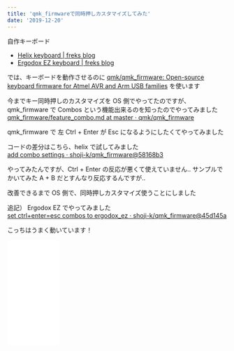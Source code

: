 ```yaml
---
title: 'qmk_firmwareで同時押しカスタマイズしてみた'
date: '2019-12-20'
---
```


自作キーボード

- [Helix keyboard \| freks blog](https://blog.freks.jp/helix/)
- [Ergodox EZ keyboard \| freks blog](https://blog.freks.jp/ergodox_ez/)

では、キーボードを動作させるのに [qmk/qmk_firmware: Open\-source keyboard firmware for Atmel AVR and Arm USB families](https://github.com/qmk/qmk_firmware) を使います

今までキー同時押しのカスタマイズを OS 側でやってたのですが、qmk_firmware で Combos という機能出来るのを知ったのでやってみました  
[qmk_firmware/feature_combo\.md at master · qmk/qmk_firmware](https://github.com/qmk/qmk_firmware/blob/master/docs/feature_combo.md)

qmk_firmware で 左 Ctrl + Enter が Esc になるようにしたくてやってみました

コードの差分はこちら、helix で試してみました  
[add combo settings · shoji\-k/qmk_firmware@58168b3](https://github.com/shoji-k/qmk_firmware/commit/58168b37309d957f60ad506dc37aecca01d62d41)

やってみたんですが、Ctrl + Enter の反応が悪くて使えていません..
サンプルでかいてみた A + B だとすんなり反応するんですが..

改善できるまで OS 側で、同時押しカスタマイズ使うことにしました

追記）
Ergodox EZ でやってみました  
[set ctrl\+enter=esc combos to ergodox_ez · shoji\-k/qmk_firmware@45d145a](https://github.com/shoji-k/qmk_firmware/commit/45d145af8898cf6c2cb67fb3dffd1aa75c170e14)

こっちはうまく動いています！

<iframe style="width:120px;height:240px;" marginwidth="0" marginheight="0" scrolling="no" frameborder="0" src="//rcm-fe.amazon-adsystem.com/e/cm?lt1=_blank&bc1=000000&IS2=1&bg1=FFFFFF&fc1=000000&lc1=0000FF&t=freks-22&language=ja_JP&o=9&p=8&l=as4&m=amazon&f=ifr&ref=as_ss_li_til&asins=B009ZNBJBM&linkId=12fe5c577360afed82c124b23f0a871a"></iframe>
